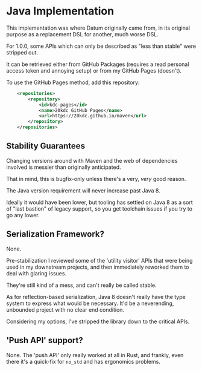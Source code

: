 # Java Implementation

This implementation was where Datum originally came from, in its original purpose as a replacement DSL for another, much worse DSL.

For 1.0.0, some APIs which can only be described as "less than stable" were stripped out.

It can be retrieved either from GitHub Packages (requires a read personal access token and annoying setup) or from my GitHub Pages (doesn't).

To use the GitHub Pages method, add this repository:

```xml
	<repositories>
		<repository>
			<id>kdc-pages</id>
			<name>20kdc GitHub Pages</name>
			<url>https://20kdc.github.io/maven</url>
		</repository>
	</repositories>
```

## Stability Guarantees

Changing versions around with Maven and the web of dependencies involved is messier than originally anticipated.

That in mind, this is bugfix-only unless there's a very, _very_ good reason.

The Java version requirement will never increase past Java 8.

Ideally it would have been lower, but tooling has settled on Java 8 as a sort of "last bastion" of legacy support, so you get toolchain issues if you try to go any lower.

## Serialization Framework?

None.

Pre-stabilization I reviewed some of the 'utility visitor' APIs that were being used in my downstream projects, and then immediately reworked them to deal with glaring issues.

They're still kind of a mess, and can't really be called stable.

As for reflection-based serialization, Java 8 doesn't really have the type system to express what would be necessary. It'd be a neverending, unbounded project with no clear end condition.

Considering my options, I've stripped the library down to the critical APIs.

## 'Push API' support?

None. The 'push API' only really worked at all in Rust, and frankly, even there it's a quick-fix for `no_std` and has ergonomics problems.
